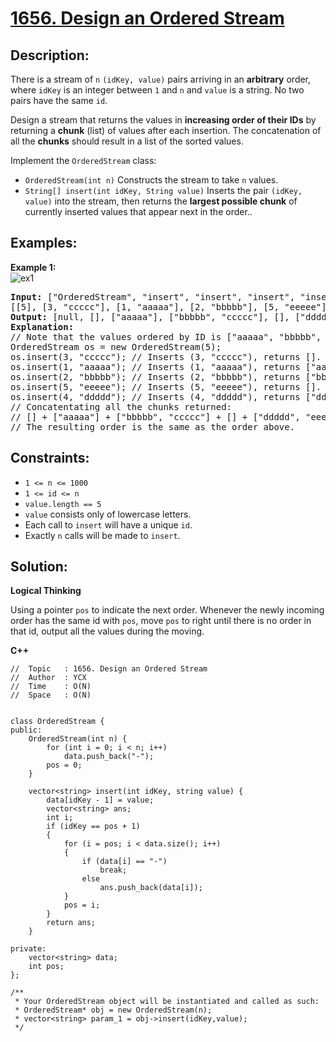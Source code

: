# [1656. Design an Ordered Stream](https://leetcode.com/problems/design-an-ordered-stream/)


## Description:

<p>There is a stream of <code>n</code> <code>(idKey, value)</code> pairs arriving in an <strong>arbitrary</strong> order, where <code>idKey</code> is an integer between <code>1</code> and <code>n</code> and <code>value</code> is a string. No two pairs have the same <code>id</code>.</p>

<p>Design a stream that returns the values in <strong>increasing order of their IDs</strong> by returning a <strong>chunk</strong> (list) of values after each insertion. The concatenation of all the <strong>chunks</strong> should result in a list of the sorted values.</p>

<p>Implement the <code>OrderedStream</code> class:</p>

<ul>
    <li><code>OrderedStream(int n)</code> Constructs the stream to take <code>n</code> values.</li>
    <li><code>String[] insert(int idKey, String value)</code> Inserts the pair <code>(idKey, value)</code> into the stream, then returns the <strong>largest possible chunk</strong> of currently inserted values that appear next in the order..</li>
</ul>


## Examples:

<strong>Example 1:</strong>
<br/>![ex1](https://assets.leetcode.com/uploads/2020/11/10/q1.gif)
<pre>
<strong>Input:</strong> ["OrderedStream", "insert", "insert", "insert", "insert", "insert"]
[[5], [3, "ccccc"], [1, "aaaaa"], [2, "bbbbb"], [5, "eeeee"], [4, "ddddd"]]
<strong>Output:</strong> [null, [], ["aaaaa"], ["bbbbb", "ccccc"], [], ["ddddd", "eeeee"]]
<strong>Explanation:</strong> 
// Note that the values ordered by ID is ["aaaaa", "bbbbb", "ccccc", "ddddd", "eeeee"].
OrderedStream os = new OrderedStream(5);
os.insert(3, "ccccc"); // Inserts (3, "ccccc"), returns [].
os.insert(1, "aaaaa"); // Inserts (1, "aaaaa"), returns ["aaaaa"].
os.insert(2, "bbbbb"); // Inserts (2, "bbbbb"), returns ["bbbbb", "ccccc"].
os.insert(5, "eeeee"); // Inserts (5, "eeeee"), returns [].
os.insert(4, "ddddd"); // Inserts (4, "ddddd"), returns ["ddddd", "eeeee"].
// Concatentating all the chunks returned:
// [] + ["aaaaa"] + ["bbbbb", "ccccc"] + [] + ["ddddd", "eeeee"] = ["aaaaa", "bbbbb", "ccccc", "ddddd", "eeeee"]
// The resulting order is the same as the order above.
</pre>


## Constraints:

<ul>
    <li><code>1 &lt;= n &lt;= 1000</code></li>
    <li><code>1 &lt;= id &lt;= n</code></li>
    <li><code>value.length == 5</code></li>
    <li><code>value</code> consists only of lowercase letters.</li>
    <li>Each call to <code>insert</code> will have a unique <code>id</code>.</li>
    <li>Exactly <code>n</code> calls will be made to <code>insert</code>.</li>
</ul>


## Solution:

<strong>Logical Thinking</strong>
<p>Using a pointer <code>pos</code> to indicate the next order. Whenever the newly incoming order has the same id with <code>pos</code>, move <code>pos</code> to right until there is no order in that id, output all the values during the moving.</p>


<strong>C++</strong>

```
//  Topic   : 1656. Design an Ordered Stream
//  Author  : YCX
//  Time    : O(N)
//  Space   : O(N)


class OrderedStream {
public:
    OrderedStream(int n) {
        for (int i = 0; i < n; i++)
            data.push_back("-");
        pos = 0;
    }
    
    vector<string> insert(int idKey, string value) {
        data[idKey - 1] = value;
        vector<string> ans;
        int i;
        if (idKey == pos + 1)
        {
            for (i = pos; i < data.size(); i++)
            {
                if (data[i] == "-")
                    break;
                else
                    ans.push_back(data[i]);
            }
            pos = i;
        }
        return ans;
    }
    
private: 
    vector<string> data;
    int pos;
};

/**
 * Your OrderedStream object will be instantiated and called as such:
 * OrderedStream* obj = new OrderedStream(n);
 * vector<string> param_1 = obj->insert(idKey,value);
 */
```